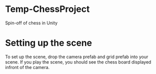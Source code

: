 # Temp-ChessProject
Spin-off of chess in Unity

# Setting up the scene
To set up the scene, drop the camera prefab and grid prefab into your scene.
If you play the scene, you should see the chess board displayed infront of the camera.
